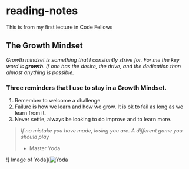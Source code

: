 # reading-notes
This is from my first lecture in Code Fellows

## The Growth Mindset

_Growth mindset is something that I constantly strive for.  For me the key word is **growth**.  If one has the desire, the drive, and the dedication then almost anything is possible._

### Three reminders that I use to stay in a Growth Mindset.

1. Remember to welcome a challenge
2. Failure is how we learn and how we grow.  It is ok to fail as long as we learn from it. 
3. Never settle, always be looking to do improve and to learn more.  

> _If no mistake you have made, losing you are.  A different game you should play_
> - Master Yoda

![ Image of Yoda](![Yoda](https://user-images.githubusercontent.com/90275542/132396254-2129b566-2667-4c1a-a393-984f85689853.png)

